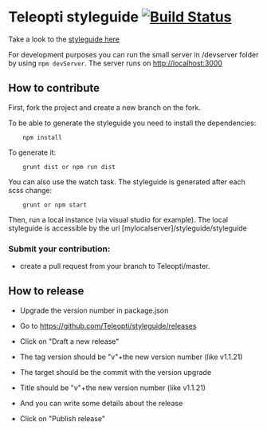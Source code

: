 # Teleopti styleguide [![Build Status](https://travis-ci.org/Teleopti/styleguide.svg?branch=master)](https://travis-ci.org/Teleopti/styleguide)

Take a look to the [styleguide here](http://teleopti.github.io/styleguide/styleguide/index.html)

For development purposes you can run the small server in /devserver folder by using `npm devServer`.
The server runs on [http://localhost:3000](http://localhost:3000)

## How to contribute

First, fork the project and create a new branch on the fork.

To be able to generate the styleguide you need to install the dependencies:

    	npm install

To generate it:

    	grunt dist or npm run dist

You can also use the watch task. The styleguide is generated after each scss change:

    	grunt or npm start

Then, run a local instance (via visual studio for example). The local styleguide is accessible by the url [mylocalserver]/styleguide/styleguide

### Submit your contribution:

*   create a pull request from your branch to Teleopti/master.

## How to release

*   Upgrade the version number in package.json

*   Go to https://github.com/Teleopti/styleguide/releases

*   Click on "Draft a new release"

*   The tag version should be "v"+the new version number (like v1.1.21)

*   The target should be the commit with the version upgrade

*   Title should be "v"+the new version number (like v1.1.21)

*   And you can write some details about the release

*   Click on "Publish release"
